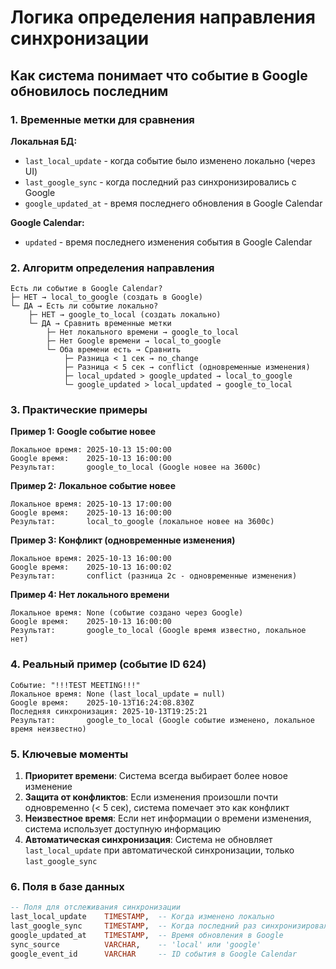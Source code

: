 # Логика определения направления синхронизации

## Как система понимает что событие в Google обновилось последним

### 1. Временные метки для сравнения

**Локальная БД:**
- `last_local_update` - когда событие было изменено локально (через UI)
- `last_google_sync` - когда последний раз синхронизировались с Google
- `google_updated_at` - время последнего обновления в Google Calendar

**Google Calendar:**
- `updated` - время последнего изменения события в Google Calendar

### 2. Алгоритм определения направления

```
Есть ли событие в Google Calendar?
├─ НЕТ → local_to_google (создать в Google)
└─ ДА → Есть ли событие локально?
    ├─ НЕТ → google_to_local (создать локально)
    └─ ДА → Сравнить временные метки
        ├─ Нет локального времени → google_to_local
        ├─ Нет Google времени → local_to_google
        └─ Оба времени есть → Сравнить
            ├─ Разница < 1 сек → no_change
            ├─ Разница < 5 сек → conflict (одновременные изменения)
            ├─ local_updated > google_updated → local_to_google
            └─ google_updated > local_updated → google_to_local
```

### 3. Практические примеры

**Пример 1: Google событие новее**
```
Локальное время: 2025-10-13 15:00:00
Google время:    2025-10-13 16:00:00
Результат:       google_to_local (Google новее на 3600с)
```

**Пример 2: Локальное событие новее**
```
Локальное время: 2025-10-13 17:00:00
Google время:    2025-10-13 16:00:00
Результат:       local_to_google (локальное новее на 3600с)
```

**Пример 3: Конфликт (одновременные изменения)**
```
Локальное время: 2025-10-13 16:00:00
Google время:    2025-10-13 16:00:02
Результат:       conflict (разница 2с - одновременные изменения)
```

**Пример 4: Нет локального времени**
```
Локальное время: None (событие создано через Google)
Google время:    2025-10-13 16:00:00
Результат:       google_to_local (Google время известно, локальное нет)
```

### 4. Реальный пример (событие ID 624)

```
Событие: "!!!TEST MEETING!!!"
Локальное время: None (last_local_update = null)
Google время:    2025-10-13T16:24:08.830Z
Последняя синхронизация: 2025-10-13T19:25:21
Результат:       google_to_local (Google событие изменено, локальное время неизвестно)
```

### 5. Ключевые моменты

1. **Приоритет времени**: Система всегда выбирает более новое изменение
2. **Защита от конфликтов**: Если изменения произошли почти одновременно (< 5 сек), система помечает это как конфликт
3. **Неизвестное время**: Если нет информации о времени изменения, система использует доступную информацию
4. **Автоматическая синхронизация**: Система не обновляет `last_local_update` при автоматической синхронизации, только `last_google_sync`

### 6. Поля в базе данных

```sql
-- Поля для отслеживания синхронизации
last_local_update    TIMESTAMP,  -- Когда изменено локально
last_google_sync     TIMESTAMP,  -- Когда последний раз синхронизировались
google_updated_at    TIMESTAMP,  -- Время обновления в Google
sync_source          VARCHAR,    -- 'local' или 'google'
google_event_id      VARCHAR     -- ID события в Google Calendar
```
